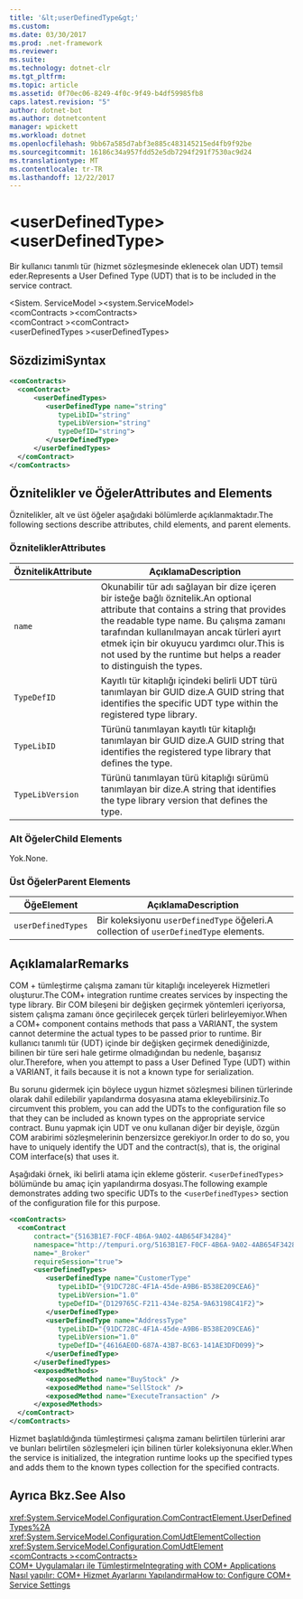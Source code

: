 ```yaml
---
title: '&lt;userDefinedType&gt;'
ms.custom: 
ms.date: 03/30/2017
ms.prod: .net-framework
ms.reviewer: 
ms.suite: 
ms.technology: dotnet-clr
ms.tgt_pltfrm: 
ms.topic: article
ms.assetid: 0f70ec06-8249-4f0c-9f49-b4df59985fb8
caps.latest.revision: "5"
author: dotnet-bot
ms.author: dotnetcontent
manager: wpickett
ms.workload: dotnet
ms.openlocfilehash: 9bb67a585d7abf3e885c483145215ed4fb9f92be
ms.sourcegitcommit: 16186c34a957fdd52e5db7294f291f7530ac9d24
ms.translationtype: MT
ms.contentlocale: tr-TR
ms.lasthandoff: 12/22/2017
---
```

# <a name="ltuserdefinedtypegt"></a><span data-ttu-id="f61d1-102">&lt;userDefinedType&gt;</span><span class="sxs-lookup"><span data-stu-id="f61d1-102">&lt;userDefinedType&gt;</span></span>
<span data-ttu-id="f61d1-103">Bir kullanıcı tanımlı tür (hizmet sözleşmesinde eklenecek olan UDT) temsil eder.</span><span class="sxs-lookup"><span data-stu-id="f61d1-103">Represents a User Defined Type (UDT) that is to be included in the service contract.</span></span>  
  
 <span data-ttu-id="f61d1-104">\<Sistem. ServiceModel ></span><span class="sxs-lookup"><span data-stu-id="f61d1-104">\<system.ServiceModel></span></span>  
<span data-ttu-id="f61d1-105">\<comContracts ></span><span class="sxs-lookup"><span data-stu-id="f61d1-105">\<comContracts></span></span>  
<span data-ttu-id="f61d1-106">\<comContract ></span><span class="sxs-lookup"><span data-stu-id="f61d1-106">\<comContract></span></span>  
<span data-ttu-id="f61d1-107">\<userDefinedTypes ></span><span class="sxs-lookup"><span data-stu-id="f61d1-107">\<userDefinedTypes></span></span>  
  
## <a name="syntax"></a><span data-ttu-id="f61d1-108">Sözdizimi</span><span class="sxs-lookup"><span data-stu-id="f61d1-108">Syntax</span></span>  
  
```xml  
<comContracts>  
  <comContract>  
      <userDefinedTypes>  
         <userDefinedType name="string"  
            typeLibID="string"  
            typeLibVersion="string"  
            typeDefID="string">  
         </userDefinedType>  
      </userDefinedTypes>  
  </comContract>  
</comContracts>  
```  
  
## <a name="attributes-and-elements"></a><span data-ttu-id="f61d1-109">Öznitelikler ve Öğeler</span><span class="sxs-lookup"><span data-stu-id="f61d1-109">Attributes and Elements</span></span>  
 <span data-ttu-id="f61d1-110">Öznitelikler, alt ve üst öğeler aşağıdaki bölümlerde açıklanmaktadır.</span><span class="sxs-lookup"><span data-stu-id="f61d1-110">The following sections describe attributes, child elements, and parent elements.</span></span>  
  
### <a name="attributes"></a><span data-ttu-id="f61d1-111">Öznitelikler</span><span class="sxs-lookup"><span data-stu-id="f61d1-111">Attributes</span></span>  
  
|<span data-ttu-id="f61d1-112">Öznitelik</span><span class="sxs-lookup"><span data-stu-id="f61d1-112">Attribute</span></span>|<span data-ttu-id="f61d1-113">Açıklama</span><span class="sxs-lookup"><span data-stu-id="f61d1-113">Description</span></span>|  
|---------------|-----------------|  
|`name`|<span data-ttu-id="f61d1-114">Okunabilir tür adı sağlayan bir dize içeren bir isteğe bağlı öznitelik.</span><span class="sxs-lookup"><span data-stu-id="f61d1-114">An optional attribute that contains a string that provides the readable type name.</span></span> <span data-ttu-id="f61d1-115">Bu çalışma zamanı tarafından kullanılmayan ancak türleri ayırt etmek için bir okuyucu yardımcı olur.</span><span class="sxs-lookup"><span data-stu-id="f61d1-115">This is not used by the runtime but helps a reader to distinguish the types.</span></span>|  
|`TypeDefID`|<span data-ttu-id="f61d1-116">Kayıtlı tür kitaplığı içindeki belirli UDT türü tanımlayan bir GUID dize.</span><span class="sxs-lookup"><span data-stu-id="f61d1-116">A GUID string that identifies the specific UDT type within the registered type library.</span></span>|  
|`TypeLibID`|<span data-ttu-id="f61d1-117">Türünü tanımlayan kayıtlı tür kitaplığı tanımlayan bir GUID dize.</span><span class="sxs-lookup"><span data-stu-id="f61d1-117">A GUID string that identifies the registered type library that defines the type.</span></span>|  
|`TypeLibVersion`|<span data-ttu-id="f61d1-118">Türünü tanımlayan türü kitaplığı sürümü tanımlayan bir dize.</span><span class="sxs-lookup"><span data-stu-id="f61d1-118">A string that identifies the type library version that defines the type.</span></span>|  
  
### <a name="child-elements"></a><span data-ttu-id="f61d1-119">Alt Öğeler</span><span class="sxs-lookup"><span data-stu-id="f61d1-119">Child Elements</span></span>  
 <span data-ttu-id="f61d1-120">Yok.</span><span class="sxs-lookup"><span data-stu-id="f61d1-120">None.</span></span>  
  
### <a name="parent-elements"></a><span data-ttu-id="f61d1-121">Üst Öğeler</span><span class="sxs-lookup"><span data-stu-id="f61d1-121">Parent Elements</span></span>  
  
|<span data-ttu-id="f61d1-122">Öğe</span><span class="sxs-lookup"><span data-stu-id="f61d1-122">Element</span></span>|<span data-ttu-id="f61d1-123">Açıklama</span><span class="sxs-lookup"><span data-stu-id="f61d1-123">Description</span></span>|  
|-------------|-----------------|  
|`userDefinedTypes`|<span data-ttu-id="f61d1-124">Bir koleksiyonu `userDefinedType` öğeleri.</span><span class="sxs-lookup"><span data-stu-id="f61d1-124">A collection of `userDefinedType` elements.</span></span>|  
  
## <a name="remarks"></a><span data-ttu-id="f61d1-125">Açıklamalar</span><span class="sxs-lookup"><span data-stu-id="f61d1-125">Remarks</span></span>  
 <span data-ttu-id="f61d1-126">COM + tümleştirme çalışma zamanı tür kitaplığı inceleyerek Hizmetleri oluşturur.</span><span class="sxs-lookup"><span data-stu-id="f61d1-126">The COM+ integration runtime creates services by inspecting the type library.</span></span> <span data-ttu-id="f61d1-127">Bir COM bileşeni bir değişken geçirmek yöntemleri içeriyorsa, sistem çalışma zamanı önce geçirilecek gerçek türleri belirleyemiyor.</span><span class="sxs-lookup"><span data-stu-id="f61d1-127">When a COM+ component contains methods that pass a VARIANT, the system cannot determine the actual types to be passed prior to runtime.</span></span> <span data-ttu-id="f61d1-128">Bir kullanıcı tanımlı tür (UDT) içinde bir değişken geçirmek denediğinizde, bilinen bir türe seri hale getirme olmadığından bu nedenle, başarısız olur.</span><span class="sxs-lookup"><span data-stu-id="f61d1-128">Therefore, when you attempt to pass a User Defined Type (UDT) within a VARIANT, it fails because it is not a known type for serialization.</span></span>  
  
 <span data-ttu-id="f61d1-129">Bu sorunu gidermek için böylece uygun hizmet sözleşmesi bilinen türlerinde olarak dahil edilebilir yapılandırma dosyasına atama ekleyebilirsiniz.</span><span class="sxs-lookup"><span data-stu-id="f61d1-129">To circumvent this problem, you can add the UDTs to the configuration file so that they can be included as known types on the appropriate service contract.</span></span> <span data-ttu-id="f61d1-130">Bunu yapmak için UDT ve onu kullanan diğer bir deyişle, özgün COM arabirimi sözleşmelerinin benzersizce gerekiyor.</span><span class="sxs-lookup"><span data-stu-id="f61d1-130">In order to do so, you have to uniquely identify the UDT and the contract(s), that is, the original COM interface(s) that uses it.</span></span>  
  
 <span data-ttu-id="f61d1-131">Aşağıdaki örnek, iki belirli atama için ekleme gösterir. <`userDefinedTypes`> bölümünde bu amaç için yapılandırma dosyası.</span><span class="sxs-lookup"><span data-stu-id="f61d1-131">The following example demonstrates adding two specific UDTs to the <`userDefinedTypes`> section of the configuration file for this purpose.</span></span>  
  
```xml  
<comContracts>  
  <comContract  
      contract="{5163B1E7-F0CF-4B6A-9A02-4AB654F34284}"  
      namespace="http://tempuri.org/5163B1E7-F0CF-4B6A-9A02-4AB654F34284"  
      name="_Broker"  
      requireSession="true">  
      <userDefinedTypes>  
         <userDefinedType name="CustomerType"  
            typeLibID="{91DC728C-4F1A-45de-A9B6-B538E209CEA6}"  
            typeLibVersion="1.0"  
            typeDefID="{D129765C-F211-434e-825A-9A63198C41F2}">  
         </userDefinedType>  
         <userDefinedType name="AddressType"  
            typeLibID="{91DC728C-4F1A-45de-A9B6-B538E209CEA6}"  
            typeLibVersion="1.0"  
            typeDefID="{4616AE0D-687A-43B7-BC63-141AE3DFD099}">  
         </userDefinedType>  
      </userDefinedTypes>  
      <exposedMethods>  
         <exposedMethod name="BuyStock" />  
         <exposedMethod name="SellStock" />  
         <exposedMethod name="ExecuteTransaction" />  
      </exposedMethods>  
  </comContract>  
</comContracts>  
```  
  
 <span data-ttu-id="f61d1-132">Hizmet başlatıldığında tümleştirmesi çalışma zamanı belirtilen türlerini arar ve bunları belirtilen sözleşmeleri için bilinen türler koleksiyonuna ekler.</span><span class="sxs-lookup"><span data-stu-id="f61d1-132">When the service is initialized, the integration runtime looks up the specified types and adds them to the known types collection for the specified contracts.</span></span>  
  
## <a name="see-also"></a><span data-ttu-id="f61d1-133">Ayrıca Bkz.</span><span class="sxs-lookup"><span data-stu-id="f61d1-133">See Also</span></span>  
 <xref:System.ServiceModel.Configuration.ComContractElement.UserDefinedTypes%2A>  
 <xref:System.ServiceModel.Configuration.ComUdtElementCollection>  
 <xref:System.ServiceModel.Configuration.ComUdtElement>  
 [<span data-ttu-id="f61d1-134">\<comContracts ></span><span class="sxs-lookup"><span data-stu-id="f61d1-134">\<comContracts></span></span>](../../../../../docs/framework/configure-apps/file-schema/wcf/comcontracts.md)  
 [<span data-ttu-id="f61d1-135">COM+ Uygulamaları ile Tümleştirme</span><span class="sxs-lookup"><span data-stu-id="f61d1-135">Integrating with COM+ Applications</span></span>](../../../../../docs/framework/wcf/feature-details/integrating-with-com-plus-applications.md)  
 [<span data-ttu-id="f61d1-136">Nasıl yapılır: COM+ Hizmet Ayarlarını Yapılandırma</span><span class="sxs-lookup"><span data-stu-id="f61d1-136">How to: Configure COM+ Service Settings</span></span>](../../../../../docs/framework/wcf/feature-details/how-to-configure-com-service-settings.md)
